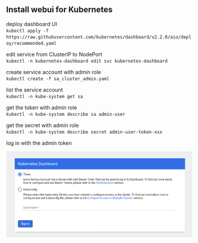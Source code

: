 ## Install webui for Kubernetes


deploy dashboard UI   
`kubectl apply -f https://raw.githubusercontent.com/kubernetes/dashboard/v2.2.0/aio/deploy/recommended.yaml`   

edit service from ClusterIP to NodePort   
`kubectl -n kubernetes-dashboard edit svc kubernetes-dashboard`   

create service account with admin role   
`kubectl create -f sa_cluster_admin.yaml`   

list the service account   
`kubectl -n kube-system get sa`   

get the token with admin role    
`kubectl -n kube-system describe sa admin-user`   

get the secret with admin role   
`kubectl -n kube-system describe secret admin-user-token-xxx`   

log in with the admin token   

![webui login](pics/admin-token-webui-k8s.png)